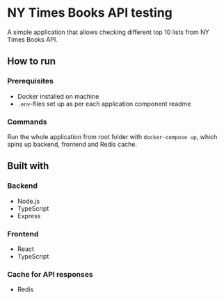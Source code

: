 # NY Times Books API testing

A simple application that allows checking different top 10 lists from NY Times Books API.

## How to run

### Prerequisites

- Docker installed on machine
- `.env`-files set up as per each application component readme

### Commands

Run the whole application from root folder with `docker-compose up`, which spins up backend, frontend and Redis cache.

## Built with

### Backend

- Node.js
- TypeScript
- Express

### Frontend

- React
- TypeScript

### Cache for API responses

- Redis
